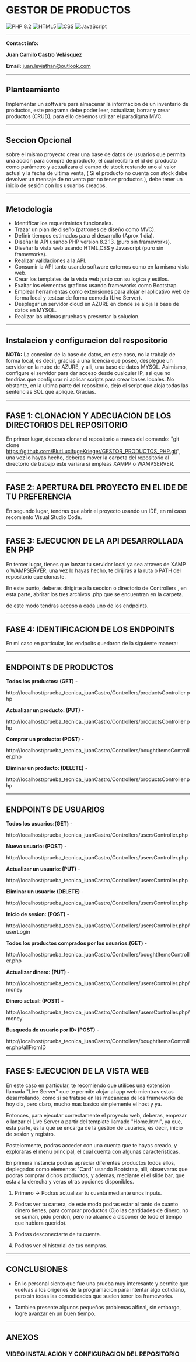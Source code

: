 # GESTOR DE PRODUCTOS 


![PHP 8.2](https://img.shields.io/badge/php-8.2-blue) ![HTML5](https://img.shields.io/badge/-HTML5-E34F26?style=flat-square&logo=html5&logoColor=white) 
![CSS](https://img.shields.io/badge/-CSS3-1572B6?style=flat-square&logo=css3&logoColor=white)
![JavaScript](https://img.shields.io/badge/-JavaScript-F7DF1E?style=flat-square&logo=javascript&logoColor=black)


______________________________________________________________
**Contact info:**

**Juan Camilo Castro Velásquez**

**Email:** juan.leviathan@outlook.com




______________________________________________________________


 ## Planteamiento ##

Implementar un software para almacenar la información de un inventario de productos,
este programa debe poder leer, actualizar, borrar y crear productos (CRUD),
para ello debemos utilizar el paradigma MVC.

______________________________________________________________

## Seccion Opcional ##

sobre el mismo proyecto crear una base de datos de usuarios que permita una acción para compra de producto, 
el cual recibirá el id del producto como parámetro y actualizara el campo de stock restando uno al valor actual y la fecha de ultima venta, 
( Si el producto no cuenta con stock debe devolver un mensaje de no venta por no tener productos ),  debe tener un inicio de sesión con los usuarios creados.


______________________________________________________________

## Metodologia ##


* Identificar los requerimietos funcionales.
* Trazar un plan de diseño (patrones de diseño como MVC).
* Definir tiempos estimados para el desarrollo (Aprox 1 dia).
* Diseñar la API usando PHP version 8.2.13.  (puro sin frameworks).
* Diseñar la vista web usando HTML,CSS y Javascript (puro sin frameworks).
* Realizar validaciones a la API.
* Consumir la API tanto usando software externos como en la misma vista web.
* Crear los templates de la vista web junto con su logica y estilos.
* Exaltar los elementos graficos usando frameworks como Bootstrap.
* Emplear herramientas como extensiones para alojar el aplicativo web de forma local y testear de forma comoda (Live Server).
* Desplegar un servidor cloud en AZURE en donde se aloja la base de datos en MYSQL.
* Realizar las ultimas pruebas y presentar la solucion.

___________________________________________________________________

## Instalacion y configuracion del respositorio ##

**NOTA:** La conexion de la base de datos, en este caso, no la trabaje de forma local, es decir, 
          gracias a una licencia que poseo, desplegue un servidor en la nube de AZURE, y alli, una base de datos MYSQL.
          Asimismo, configure el servidor para dar acceso desde cualquier IP, asi que no tendrias que configurar ni aplicar scripts para crear bases locales.
          No obstante, en la ultima parte del repositorio, dejo el script que aloja todas las sentencias SQL que aplique. Gracias.
______________________________________________________________________________________________________

## FASE 1: CLONACION Y ADECUACION DE LOS DIRECTORIOS DEL REPOSITORIO ##

En primer lugar, deberas clonar el repositorio a traves del comando: "git clone https://github.com/BlutLucifugeKrieger/GESTOR_PRODUCTOS_PHP.git",
una vez lo hayas hecho, deberas mover la carpeta del repositorio al directorio de trabajo este variara si empleas XAMPP o WAMPSERVER.
_______________________________________________________________________________________________________

## FASE 2:  APERTURA DEL PROYECTO EN EL IDE DE TU PREFERENCIA ##
  
En segundo lugar, tendras que abrir el proyecto usando un IDE, en mi caso recomiento Visual Studio Code.
_____________________________________________________________________________________________________

## FASE 3: EJECUCION DE LA API DESARROLLADA EN PHP ##

En tercer lugar, tienes que lanzar tu servidor local ya sea atraves de XAMP o WAMPSERVER, una vez lo hayas hecho, 
te dirijiras a la ruta o PATH del repositorio que clonaste.

En este punto, deberas dirigirte a la seccion o directorio de Controllers , en esta parte, abrirar los tres archivos .php que se encuentran en la carpeta.

de este modo tendras acceso a cada uno de los endpoints.
______________________________________________________________________________________________________                                           
 
 ## FASE 4: IDENTIFICACION DE LOS ENDPOINTS ##

  En mi caso en particular, los endpoits quedaron de la siguiente manera:
  
_____________________________________________________________________________

  ## ENDPOINTS DE PRODUCTOS ##
  
  
  **Todos los productos: (GET)** -
  
  http://localhost/prueba_tecnica_juanCastro/Controllers/productsController.php
  
  
  **Actualizar un producto: (PUT)** -


  http://localhost/prueba_tecnica_juanCastro/Controllers/productsController.php
  
  
  **Comprar un producto: (POST)**  -


  http://localhost/prueba_tecnica_juanCastro/Controllers/boughtItemsController.php
  
  
  **Eliminar un producto: (DELETE)** -


   http://localhost/prueba_tecnica_juanCastro/Controllers/productsController.php
_____________________________________________________________________________________________________________________

  ## ENDPOINTS DE USUARIOS ##
  

  **Todos los usuarios:(GET)** - 
  
  http://localhost/prueba_tecnica_juanCastro/Controllers/usersController.php
  
  
  **Nuevo usuario: (POST)** - 
  
  http://localhost/prueba_tecnica_juanCastro/Controllers/usersController.php
  
  
  **Actualizar un usuario: (PUT)** - 
  
  http://localhost/prueba_tecnica_juanCastro/Controllers/usersController.php
  
  
  **Eliminar un usuario: (DELETE)** - 
  
  http://localhost/prueba_tecnica_juanCastro/Controllers/usersController.php
  
  
  **Inicio de sesion: (POST)** - 

  
  http://localhost/prueba_tecnica_juanCastro/Controllers/usersController.php/userLogin
  

  **Todos los productos comprados por los usuarios:(GET)** - 
  
  
  http://localhost/prueba_tecnica_juanCastro/Controllers/boughtItemsController.php
  
  **Actualizar dinero: (PUT)** - 
  
  
  http://localhost/prueba_tecnica_juanCastro/Controllers/usersController.php/money
  
  **Dinero actual: (POST)** - 
  
  http://localhost/prueba_tecnica_juanCastro/Controllers/usersController.php/money
  
  **Busqueda de usuario por ID: (POST)** - 
  
  http://localhost/prueba_tecnica_juanCastro/Controllers/boughtItemsController.php/allFromID

_______________________________________________________________________________________________________________________

## FASE 5: EJECUCION DE LA VISTA WEB ##

  En este caso en particular, te recomiendo que utilices una extension llamada "Live Server" que te permite alojar al app web mientras estas desarrollando,
  como si se tratase en las mecanicas de los frameworks de hoy dia, pero claro, mucho mas basico simplemente el host y ya.

   Entonces, para ejecutar correctamente el proyecto web, deberas, empezar o lanzar el Live Server a partir del template llamado "Home.html", ya que, esta parte,
  es la que se encarga de la gestion de usuarios, es decir, inicio de sesion y registro.

  Posteiormente, podras acceder con una cuenta que te hayas creado, y exploraras el menu principal, el cual cuenta con algunas caracteristicas.

  En primera instancia podras apreciar diferentes productos todos ellos, deplegados como elementos "Card" usando Bootstrap, alli, observaras que podras comprar dichos productos,
  y ademas, mediante el el slide bar, que esta a la derecha y veras otras opciones disponibles.

  1. Primero -> Podras actualizar tu cuenta mediante unos inputs.
     
  2. Podras ver tu cartera, de este modo podras estar al tanto de cuanto dinero tienes, para comprar productos
     (Ojo las cantidades de dinero, no se suman, pido perdon, pero no alcance a disponer de todo el tiempo que hubiera querido).
  3. Podras desconectarte de tu cuenta.
  4. Podras ver el historial de tus compras.
 
_______________________________________________________________________________________________________________________________

## CONCLUSIONES ##

* En lo personal siento que fue una prueba muy interesante y permite que vuelvas a los origenes de la programacion
  para intentar algo cotidiano, pero sin todas las comodidades que suelen tener los frameworks.

* Tambien presente algunos pequeños problemas alfinal, sin embargo, logre avanzar en un buen tiempo. 

______________________________________________________________________________________________________________________________

## ANEXOS ##

### VIDEO INSTALACION Y CONFIGURACION DEL REPOSITORIO ###
